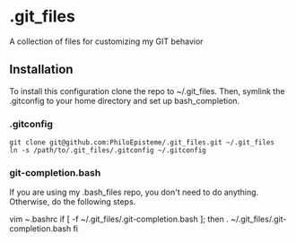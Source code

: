 # .git_files
A collection of files for customizing my GIT behavior

## Installation

To install this configuration clone the repo to ~/.git_files. Then, 
symlink the .gitconfig to your home directory and set up bash_completion.

### .gitconfig

    git clone git@github.com:PhiloEpisteme/.git_files.git ~/.git_files
    ln -s /path/to/.git_files/.gitconfig ~/.gitconfig

### git-completion.bash

If you are using my .bash_files repo, you don't need to do anything.
Otherwise, do the following steps.

vim ~.bashrc
	if [ -f ~/.git_files/.git-completion.bash ]; then
		. ~/.git_files/.git-completion.bash
	fi
